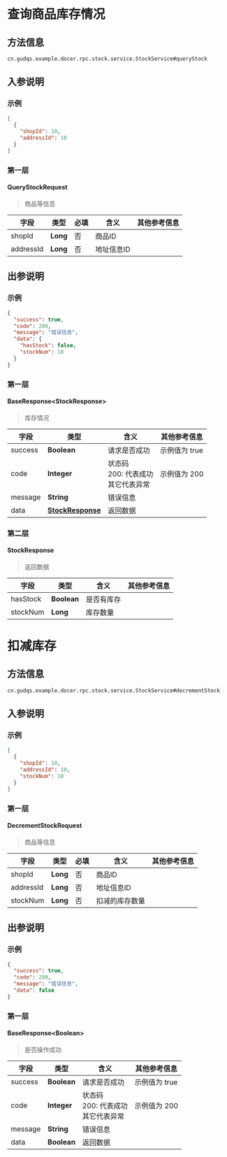 # 查询商品库存情况
## 方法信息
```
cn.gudqs.example.docer.rpc.stock.service.StockService#queryStock
```
## 入参说明
### 示例
```json
[
  {
    "shopId": 10,
    "addressId": 10
  }
]
```


### 第一层
#### QueryStockRequest
> 商品等信息

| **字段** | **类型** | **必填** | **含义** | **其他参考信息** |
| -------- | -------- | -------- | -------- | -------- |
| shopId | **Long** | 否 |  商品ID |  |
| addressId | **Long** | 否 |  地址信息ID |  |

## 出参说明
### 示例
```json
{
  "success": true,
  "code": 200,
  "message": "错误信息",
  "data": {
    "hasStock": false,
    "stockNum": 10
  }
}
```


### 第一层
#### BaseResponse\<StockResponse\>
> 库存情况

| **字段** | **类型** | **含义** | **其他参考信息** |
| -------- | -------- | -------- | -------- |
| success | **Boolean** |  请求是否成功 | 示例值为 true |
| code | **Integer** |  状态码<br>200: 代表成功<br>其它代表异常 | 示例值为 200 |
| message | **String** |  错误信息 |  |
| data | **[StockResponse](#StockResponse)** |  返回数据 |  |

### 第二层
#### StockResponse
> 返回数据

| **字段** | **类型** | **含义** | **其他参考信息** |
| -------- | -------- | -------- | -------- |
| hasStock | **Boolean** |  是否有库存 |  |
| stockNum | **Long** |  库存数量 |  |



# 扣减库存
## 方法信息
```
cn.gudqs.example.docer.rpc.stock.service.StockService#decrementStock
```
## 入参说明
### 示例
```json
[
  {
    "shopId": 10,
    "addressId": 10,
    "stockNum": 10
  }
]
```


### 第一层
#### DecrementStockRequest
> 商品等信息

| **字段** | **类型** | **必填** | **含义** | **其他参考信息** |
| -------- | -------- | -------- | -------- | -------- |
| shopId | **Long** | 否 |  商品ID |  |
| addressId | **Long** | 否 |  地址信息ID |  |
| stockNum | **Long** | 否 |  扣减的库存数量 |  |

## 出参说明
### 示例
```json
{
  "success": true,
  "code": 200,
  "message": "错误信息",
  "data": false
}
```


### 第一层
#### BaseResponse\<Boolean\>
> 是否操作成功

| **字段** | **类型** | **含义** | **其他参考信息** |
| -------- | -------- | -------- | -------- |
| success | **Boolean** |  请求是否成功 | 示例值为 true |
| code | **Integer** |  状态码<br>200: 代表成功<br>其它代表异常 | 示例值为 200 |
| message | **String** |  错误信息 |  |
| data | **Boolean** |  返回数据 |  |



